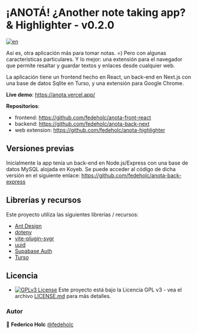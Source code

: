 # ¡ANOTÁ! ¿Another note taking app? & Highlighter - v0.2.0

[![en](https://img.shields.io/badge/lang-en-red.svg)](https://github.com/fedeholc/anota-front-react/blob/main/README.md)

Así es, otra aplicación más para tomar notas. =)
Pero con algunas características particulares. Y lo mejor: una extensión para el navegador que permite resaltar y guardar textos y enlaces desde cualquier web.

La aplicación tiene un frontend hecho en React, un back-end en Next.js
con una base de datos Sqlite en Turso, y una extensión para Google Chrome.

**Live demo**: <https://anota.vercel.app/>

**Repositorios**:

- frontend: <https://github.com/fedeholc/anota-front-react>
- backend: <https://github.com/fedeholc/anota-back-next>
- web extension: <https://github.com/fedeholc/anota-highlighter>

## Versiones previas

Inicialmente la app tenía un back-end en Node.js/Express con una base de datos MySQL alojada en Koyeb. Se puede acceder al código de dicha versión en el siguiente enlace: <https://github.com/fedeholc/anota-back-express>

## Librerías y recursos

Este proyecto utiliza las siguientes librerías / recursos:

- [Ant Design](https://www.npmjs.com/package/antd)
- [dotenv](https://www.npmjs.com/package/dotenv)
- [vite-plugin-svgr](https://www.npmjs.com/package/vite-plugin-svgr)
- [uuid](https://www.npmjs.com/package/uuid)
- [Supabase Auth](https://supabase.com/docs/guides/auth)
- [Turso](https://turso.tech/)

## Licencia

- [![GPLv3 License](https://img.shields.io/badge/License-GPL%20v3-yellow.svg)](https://opensource.org/licenses/) Este proyecto está bajo la Licencia GPL v3 - vea el archivo [LICENSE.md](LICENSE.md) para más detalles.

### Autor

👤 **Federico Holc** [@fedeholc](https://github.com/fedeholc)
